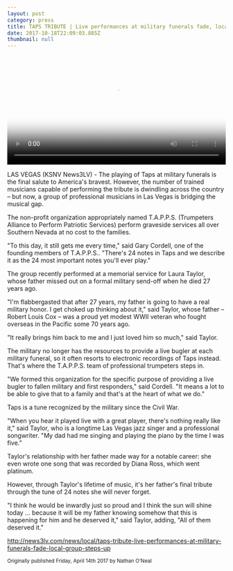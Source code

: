 ```yaml
---
layout: post
category: press
title: TAPS TRIBUTE | Live performances at military funerals fade, local group steps up
date: 2017-10-18T22:09:03.885Z
thumbnail: null
---
```


<div>
  <video width="100%" controls poster="/assets/images/tapps_news3_feature_20170414.jpg">
    <source src="/assets/video/20170414_news3_720.mp4" type="video/mp4">
  </video>
</div>


LAS VEGAS (KSNV News3LV) - The playing of Taps at military funerals is the final salute to America's bravest. However, the number of trained musicians capable of performing the tribute is dwindling across the country – but now, a group of professional musicians in Las Vegas is bridging the musical gap.

The non-profit organization appropriately named T.A.P.P.S. (Trumpeters Alliance to Perform Patriotic Services) perform graveside services all over Southern Nevada at no cost to the families.

"To this day, it still gets me every time," said Gary Cordell, one of the founding members of T.A.P.P.S.. "There's 24 notes in Taps and we describe it as the 24 most important notes you'll ever play."

The group recently performed at a memorial service for Laura Taylor, whose father missed out on a formal military send-off when he died 27 years ago.

"I'm flabbergasted that after 27 years, my father is going to have a real military honor. I get choked up thinking about it," said Taylor, whose father – Robert Louis Cox – was a proud yet modest WWII veteran who fought overseas in the Pacific some 70 years ago.

"It really brings him back to me and I just loved him so much," said Taylor.

The military no longer has the resources to provide a live bugler at each military funeral, so it often resorts to electronic recordings of Taps instead. That's where the T.A.P.P.S. team of professional trumpeters steps in.

"We formed this organization for the specific purpose of providing a live bugler to fallen military and first responders," said Cordell. "It means a lot to be able to give that to a family and that's at the heart of what we do."

Taps is a tune recognized by the military since the Civil War.

"When you hear it played live with a great player, there's nothing really like it," said Taylor, who is a longtime Las Vegas jazz singer and a professional songwriter. "My dad had me singing and playing the piano by the time I was five.”

Taylor's relationship with her father made way for a notable career: she even wrote one song that was recorded by Diana Ross, which went platinum.

However, through Taylor's lifetime of music, it's her father's final tribute through the tune of 24 notes she will never forget.

"I think he would be inwardly just so proud and I think the sun will shine today ... because it will be my father knowing somehow that this is happening for him and he deserved it," said Taylor, adding, "All of them deserved it."


<http://news3lv.com/news/local/taps-tribute-live-performances-at-military-funerals-fade-local-group-steps-up>

<small>Originally published Friday, April 14th 2017 by Nathan O'Neal</small>